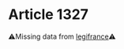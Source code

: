 # Article 1327

⚠️Missing data from [legifrance](https://www.legifrance.gouv.fr/codes/article_lc/LEGIARTI000006438006)⚠️